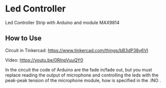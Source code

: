 # Led Controller

Led Controller Strip with Arduino and module MAX9814

## How to Use

Circuit in Tinkercad: https://www.tinkercad.com/things/bB3dP38y6VI

Vídeo: https://youtu.be/0RInpVuuQY0

In the circuit the code of Arduino are the fade in/fade out, but you must replace reading the output of microphone and controlling the leds with the peak-peak tension of the microphone module, how is specified in the .INO .
